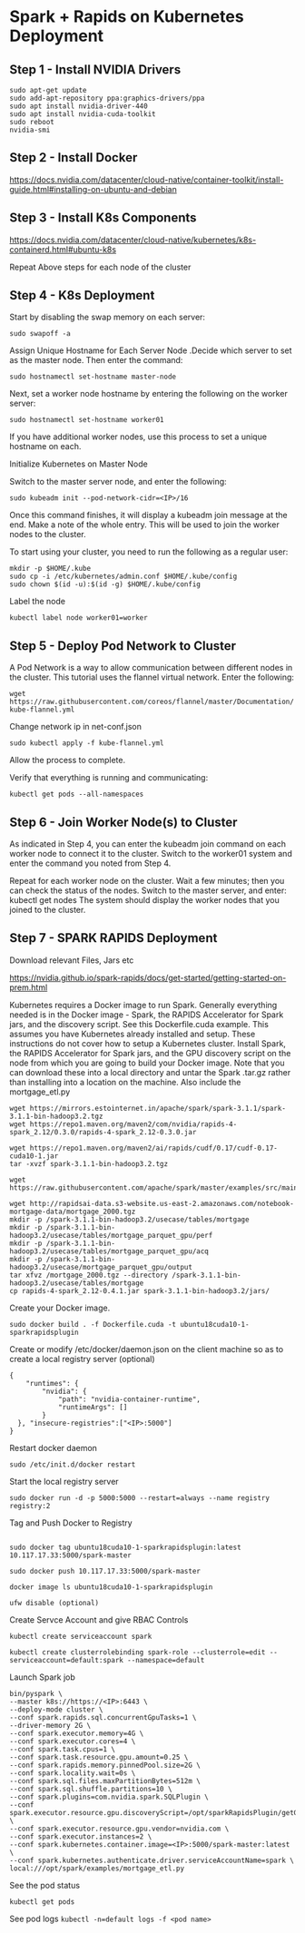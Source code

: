 # Spark + Rapids on Kubernetes Deployment

## Step 1 - Install NVIDIA Drivers

```
sudo apt-get update
sudo add-apt-repository ppa:graphics-drivers/ppa
sudo apt install nvidia-driver-440
sudo apt install nvidia-cuda-toolkit
sudo reboot
nvidia-smi
```

## Step 2 - Install Docker

https://docs.nvidia.com/datacenter/cloud-native/container-toolkit/install-guide.html#installing-on-ubuntu-and-debian

## Step 3 - Install K8s Components 

https://docs.nvidia.com/datacenter/cloud-native/kubernetes/k8s-containerd.html#ubuntu-k8s

Repeat Above steps for each node of the cluster

## Step 4 - K8s Deployment

Start by disabling the swap memory on each server:

`sudo swapoff -a`

Assign Unique Hostname for Each Server Node .Decide which server to set as the master node. Then enter the command:

`sudo hostnamectl set-hostname master-node`

Next, set a worker node hostname by entering the following on the worker server:

`sudo hostnamectl set-hostname worker01`

If you have additional worker nodes, use this process to set a unique hostname on each.

Initialize Kubernetes on Master Node

Switch to the master server node, and enter the following:

`sudo kubeadm init --pod-network-cidr=<IP>/16`

Once this command finishes, it will display a kubeadm join message at the end. Make a note of the whole entry. This will be used to join the worker nodes to the cluster.

To start using your cluster, you need to run the following as a regular user:
 
```
mkdir -p $HOME/.kube
sudo cp -i /etc/kubernetes/admin.conf $HOME/.kube/config
sudo chown $(id -u):$(id -g) $HOME/.kube/config
```
Label the node

`kubectl label node worker01=worker`

## Step 5 - Deploy Pod Network to Cluster
A Pod Network is a way to allow communication between different nodes in the cluster. This tutorial uses the flannel virtual network.
Enter the following:

`wget https://raw.githubusercontent.com/coreos/flannel/master/Documentation/kube-flannel.yml`

Change network ip in net-conf.json

`sudo kubectl apply -f kube-flannel.yml`

Allow the process to complete.

Verify that everything is running and communicating:

`kubectl get pods --all-namespaces`

## Step 6 - Join Worker Node(s) to Cluster

As indicated in Step 4, you can enter the kubeadm join command on each worker node to connect it to the cluster.
Switch to the worker01 system and enter the command you noted from Step 4.

Repeat for each worker node on the cluster. Wait a few minutes; then you can check the status of the nodes.
Switch to the master server, and enter:
kubectl get nodes
The system should display the worker nodes that you joined to the cluster.

## Step 7 - SPARK RAPIDS Deployment 

Download relevant Files, Jars etc

https://nvidia.github.io/spark-rapids/docs/get-started/getting-started-on-prem.html

Kubernetes requires a Docker image to run Spark. Generally everything needed is in the Docker image - Spark, the RAPIDS Accelerator for Spark jars, and the discovery script. See this Dockerfile.cuda example.
This assumes you have Kubernetes already installed and setup. These instructions do not cover how to setup a Kubernetes cluster.
Install Spark, the RAPIDS Accelerator for Spark jars, and the GPU discovery script on the node from which you are going to build your Docker image. Note that you can download these into a local directory and untar the Spark .tar.gz rather than installing into a location on the machine. Also include the mortgage_etl.py

```
wget https://mirrors.estointernet.in/apache/spark/spark-3.1.1/spark-3.1.1-bin-hadoop3.2.tgz
wget https://repo1.maven.org/maven2/com/nvidia/rapids-4-spark_2.12/0.3.0/rapids-4-spark_2.12-0.3.0.jar
 
wget https://repo1.maven.org/maven2/ai/rapids/cudf/0.17/cudf-0.17-cuda10-1.jar
tar -xvzf spark-3.1.1-bin-hadoop3.2.tgz

wget https://raw.githubusercontent.com/apache/spark/master/examples/src/main/scripts/getGpusResources.sh
 
wget http://rapidsai-data.s3-website.us-east-2.amazonaws.com/notebook-mortgage-data/mortgage_2000.tgz 
mkdir -p /spark-3.1.1-bin-hadoop3.2/usecase/tables/mortgage
mkdir -p /spark-3.1.1-bin-hadoop3.2/usecase/tables/mortgage_parquet_gpu/perf
mkdir -p /spark-3.1.1-bin-hadoop3.2/usecase/tables/mortgage_parquet_gpu/acq
mkdir -p /spark-3.1.1-bin-hadoop3.2/usecase/mortgage_parquet_gpu/output
tar xfvz /mortgage_2000.tgz --directory /spark-3.1.1-bin-hadoop3.2/usecase/tables/mortgage
cp rapids-4-spark_2.12-0.4.1.jar spark-3.1.1-bin-hadoop3.2/jars/
```

Create your Docker image.

`sudo docker build . -f Dockerfile.cuda -t ubuntu18cuda10-1-sparkrapidsplugin`
 
Create or modify /etc/docker/daemon.json on the client machine so as to create a local registry server (optional)
 
```
{
    "runtimes": {
        "nvidia": {
            "path": "nvidia-container-runtime",
            "runtimeArgs": []
        }
  }, "insecure-registries":["<IP>:5000"]
}
``` 
 
 
Restart docker daemon
 
```
sudo /etc/init.d/docker restart
```

Start the local registry server

`sudo docker run -d -p 5000:5000 --restart=always --name registry registry:2`
 
Tag and Push Docker to Registry

```
 
sudo docker tag ubuntu18cuda10-1-sparkrapidsplugin:latest 10.117.17.33:5000/spark-master
 
sudo docker push 10.117.17.33:5000/spark-master
 
docker image ls ubuntu18cuda10-1-sparkrapidsplugin
``` 
`ufw disable (optional)`

Create Servce Account and give RBAC Controls

```
kubectl create serviceaccount spark
 
kubectl create clusterrolebinding spark-role --clusterrole=edit --serviceaccount=default:spark --namespace=default
```

Launch Spark job

```
bin/pyspark \
--master k8s://https://<IP>:6443 \
--deploy-mode cluster \
--conf spark.rapids.sql.concurrentGpuTasks=1 \
--driver-memory 2G \
--conf spark.executor.memory=4G \
--conf spark.executor.cores=4 \
--conf spark.task.cpus=1 \
--conf spark.task.resource.gpu.amount=0.25 \
--conf spark.rapids.memory.pinnedPool.size=2G \
--conf spark.locality.wait=0s \
--conf spark.sql.files.maxPartitionBytes=512m \
--conf spark.sql.shuffle.partitions=10 \
--conf spark.plugins=com.nvidia.spark.SQLPlugin \
--conf spark.executor.resource.gpu.discoveryScript=/opt/sparkRapidsPlugin/getGpusResources.sh \
--conf spark.executor.resource.gpu.vendor=nvidia.com \
--conf spark.executor.instances=2 \
--conf spark.kubernetes.container.image=<IP>:5000/spark-master:latest \
--conf spark.kubernetes.authenticate.driver.serviceAccountName=spark \
local:///opt/spark/examples/mortgage_etl.py
```

See the pod status

`kubectl get pods`
 
See pod logs
`kubectl -n=default logs -f <pod name>`

